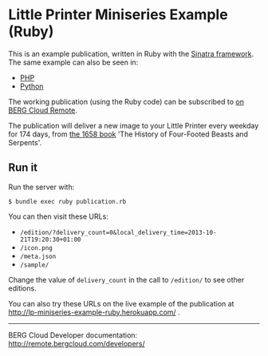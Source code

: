 # Little Printer Miniseries Example (Ruby)

This is an example publication, written in Ruby with the [Sinatra framework](http://www.sinatrarb.com/). The same example can also be seen in:

* [PHP](https://github.com/bergcloud/lp-miniseries-example-php)
* [Python](https://github.com/bergcloud/lp-miniseries-example-python)

The working publication (using the Ruby code) can be subscribed to [on BERG Cloud Remote](http://remote.bergcloud.com/publications/335).

The publication will deliver a new image to your Little Printer every weekday for 174 days, from [the 1658 book](http://digital.lib.uh.edu/collection/p15195coll18) 'The History of Four-Footed Beasts and Serpents'.

## Run it

Run the server with:

    $ bundle exec ruby publication.rb

You can then visit these URLs:

* `/edition/?delivery_count=0&local_delivery_time=2013-10-21T19:20:30+01:00`
* `/icon.png`
* `/meta.json`
* `/sample/`

Change the value of `delivery_count` in the call to `/edition/` to see other editions.

You can also try these URLs on the live example of the publication at http://lp-miniseries-example-ruby.herokuapp.com/ .

----

BERG Cloud Developer documentation: http://remote.bergcloud.com/developers/

